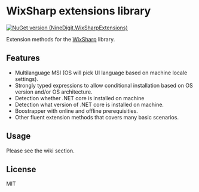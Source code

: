 # WixSharp extensions library

[![NuGet version (NineDigit.WixSharpExtensions)](https://img.shields.io/nuget/v/NineDigit.WixSharpExtensions)](https://www.nuget.org/packages/NineDigit.WixSharpExtensions/)

Extension methods for the [WixSharp](https://github.com/oleg-shilo/wixsharp) library.

## Features

- Multilanguage MSI (OS will pick UI language based on machine locale settings).
- Strongly typed expressions to allow conditional installation based on OS version and/or OS architecture.
- Detection whether .NET core is installed on machine
- Detection what version of .NET core is installed on machine.
- Boostrapper with online and offline prerequisities.
- Other fluent extension methods that covers many basic scenarios.

## Usage

Please see the wiki section.

## License

MIT
